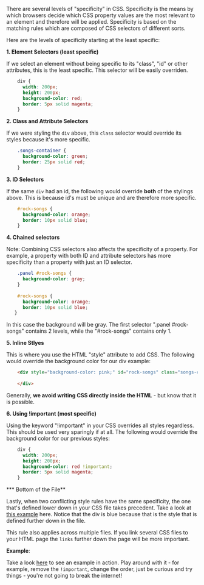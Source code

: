 
There are several levels of "specificity" in CSS. Specificity is the means by which browsers decide which CSS property values are the most relevant to an element and therefore will be applied. Specificity is based on the matching rules which are composed of CSS selectors of different sorts.

  

Here are the levels of specificity starting at the least specific:

  

**1. Element Selectors (least specific)**

  

If we select an element without being specific to its "class", "id" or other attributes, this is the least specific. This selector will be easily overriden.
```css
    div {
      width: 200px;
      height: 200px;
      background-color: red;
      border: 5px solid magenta;
    }
```
**2. Class and Attribute Selectors**

If we were styling the `div` above, this `class` selector would override its styles because it's more specific.
```css
    .songs-container {
      background-color: green;
      border: 25px solid red;
    }
```
**3. ID Selectors**

If the same `div` had an id, the following would override **both** of the stylings above. This is because id's must be unique and are therefore more specific.
```css
    #rock-songs {
      background-color: orange;
      border: 10px solid blue;
    }

```
**4. Chained selectors**

Note: Combining CSS selectors also affects the specificity of a property. For example, a property with both ID and attribute selectors has more specificity than a property with just an ID selector.
```css
    .panel #rock-songs {
      background-color: gray;
    }
    
    #rock-songs {
      background-color: orange;
      border: 10px solid blue;
   }
```
In this case the background will be gray. The first selector ".panel #rock-songs" contains 2 levels, while the "#rock-songs" contains only 1.

**5. Inline Stlyes**

This is where you use the HTML "style" attribute to add CSS. The following would override the background color for our div example:
```html
    <div style="background-color: pink;" id="rock-songs" class="songs-container">
      
    </div>
  ``` 
Generally, **we avoid writing CSS directly inside the HTML** - but know that it is possible.


**6. Using !important (most specific)**

Using the keyword "!important" in your CSS overrides all styles regardless. This should be used very sparingly if at all. The following would override the background color for our previous styles:
```css
    div {
      width: 200px;
      height: 200px;
      background-color: red !important;
      border: 5px solid magenta;
    }
```
*** Bottom of the File**

  

Lastly, when two conflicting style rules have the same specificity, the one that's defined lower down in your CSS file takes precedent. Take a look at [this example](http://codepen.io/amhayslip/pen/ZWEqrp) here. Notice that the div is blue because that is the style that is defined further down in the file.

This rule also applies across multiple files. If you link several CSS files to your HTML page the `links` further down the page will be more important.

**Example**:

Take a look [here](http://codepen.io/amhayslip/pen/MyWBxX) to see an example in action. Play around with it - for example, remove the `!important`, change the order, just be curious and try things - you're not going to break the internet!


